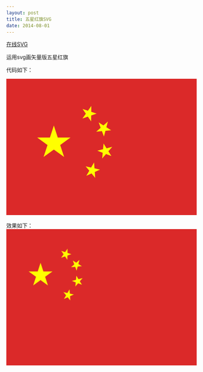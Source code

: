 ```yaml
---
layout: post 
title: 五星红旗SVG
date: 2014-08-01
---
```


[在线SVG](http://editor.method.ac/)

运用svg画矢量版五星红旗

代码如下： 

<svg width="700" height="500" xmlns="http://www.w3.org/2000/svg">
 <!-- Created with Method Draw - http://github.com/duopixel/Method-Draw/ -->

 <g>
  <title>background</title>
  <rect fill="#db2929" id="canvas_background" height="502" width="702" y="-1" x="-1"/>
  <g display="none" overflow="visible" y="0" x="0" height="100%" width="100%" id="canvasGrid">
   <rect fill="url(#gridpattern)" stroke-width="0" y="0" x="0" height="100%" width="100%"/>
  </g>
 </g>
 <g>
  <title>Layer 1</title>
  <path stroke="#000" id="svg_11" d="m81.802505,155.2854l33.613213,0l10.386787,-31.703156l10.386993,31.703156l33.613007,0l-27.193848,19.593063l10.387695,31.703781l-27.193848,-19.593704l-27.193848,19.593704l10.387695,-31.703781l-27.193848,-19.593063l0,0z" stroke-opacity="null" stroke-width="0" fill="#ffff00"/>
  <path transform="rotate(18 219.023 90.2722)" id="svg_12" d="m199.522507,85.668907l14.896362,0l4.603638,-14.89666l4.603043,14.89666l14.896957,0l-12.051819,9.20665l4.603638,14.89669l-12.051819,-9.206924l-12.051819,9.206924l4.603638,-14.89669l-12.051819,-9.20665l0,0z" stroke-opacity="null" stroke-width="0" stroke="#000" fill="#ffff00"/>
  <path transform="rotate(32 258.554 129.537)" id="svg_13" d="m239.054306,124.933319l14.896454,0l4.603745,-14.896721l4.602966,14.896721l14.897034,0l-12.051819,9.206635l4.603607,14.896652l-12.051788,-9.20697l-12.052032,9.20697l4.603729,-14.896652l-12.051895,-9.206635l0,0z" stroke-opacity="null" stroke-width="0" stroke="#000" fill="#ffff00"/>
  <path transform="rotate(58 263.923 189.976)" id="svg_14" d="m244.423401,185.373108l14.896423,0l4.603638,-14.896667l4.602966,14.896667l14.897034,0l-12.051819,9.20665l4.603638,14.896683l-12.051819,-9.206924l-12.051895,9.206924l4.603714,-14.896683l-12.05188,-9.20665l0,0z" stroke-opacity="null" stroke-width="0" stroke="#000" fill="#ffff00"/>
  <path transform="rotate(13 227.964 240)" id="svg_15" d="m208.464386,235.396912l14.896362,0l4.603638,-14.896667l4.603043,14.896667l14.896957,0l-12.051819,9.20665l4.603638,14.896683l-12.051819,-9.20694l-12.051819,9.20694l4.603638,-14.896683l-12.051819,-9.20665l0,0z" stroke-opacity="null" stroke-width="0" stroke="#000" fill="#ffff00"/>
 </g>
</svg>


 
效果如下： 
![](https://raw.githubusercontent.com/tandaly/res/master/img/svg/fivestar.svg)        